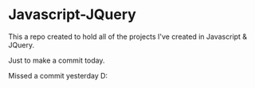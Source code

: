 # Javascript-JQuery

This a repo created to hold all of the projects I've created in Javascript & JQuery.


Just to make a commit today.

Missed a commit yesterday D:
